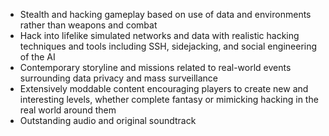 - Stealth and hacking gameplay based on use of data and environments rather than weapons and combat
- Hack into lifelike simulated networks and data with realistic hacking techniques and tools including SSH, sidejacking, and social engineering of the AI
- Contemporary storyline and missions related to real-world events surrounding data privacy and mass surveillance
- Extensively moddable content encouraging players to create new and interesting levels, whether complete fantasy or mimicking hacking in the real world around them
- Outstanding audio and original soundtrack
